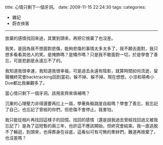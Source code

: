 title: 心情只剩下一個牙洞。
date: 2009-11-15 22:24:30
tags:
categories:
- 雜記
- 蔚衣俠客
---

放棄的感情找回來過，其實到頭來，再把它捨棄了也沒差。

<!-- more -->

我笑，是因為我不想面對悲傷，能夠悲傷的事情太多太多了，我不願去面對，我只想多看看其他人的笑。是掩飾嗎？是矯作嗎？只是我不敢面對一切，於是學會了善忘，可是悲劇是永遠忘不了的。

我知道我很幸運，我知道我很幸福，可是過去永遠有陰影，就算時間如何流逝，留聲機終究會backtracking回到當初，躲不掉、躲不掉。現在想想，小涼和萌希小Due都比我樂觀多了。

當心情只剩下一個牙洞。該用汞齊來填補嗎？

沉重的心理壓力非得還要再扛上一肩，學著負蝂跳崖自殺嗎？學會了善忘，我忘記了自己，也忘記了曾經的你們，但悲傷不會停止。我害怕，

我只能從相片再找回這樣子的回憶。找回的感情（還是說我過去曾經找回過又被我忘記了）是為了這短暫的兩三年，也許這不應該開始，但終究會結束。我一直逃脫不了輪迴，到頭來，也得葬身在谷底，這看似可有可無的牽絆們，難道再捨棄了，也沒差嗎？